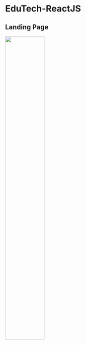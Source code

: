 # EduTech-ReactJS

## Landing Page
<img src = "https://user-images.githubusercontent.com/49779204/73006280-f3f37500-3e3c-11ea-8cf5-448df936893e.png" width=50%></img>

